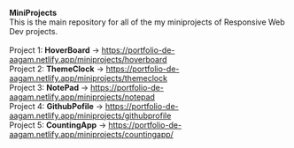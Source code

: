 **MiniProjects**
<br>This is the main repository for all of the my miniprojects of Responsive Web Dev projects.
<br>
<br>Project 1: **HoverBoard**   -> https://portfolio-de-aagam.netlify.app/miniprojects/hoverboard
<br>Project 2: **ThemeClock**   -> https://portfolio-de-aagam.netlify.app/miniprojects/themeclock
<br>Project 3: **NotePad**      -> https://portfolio-de-aagam.netlify.app/miniprojects/notepad
<br>Project 4: **GithubPofile** -> https://portfolio-de-aagam.netlify.app/miniprojects/githubprofile
<br>Project 5: **CountingApp** -> https://portfolio-de-aagam.netlify.app/miniprojects/countingapp/
